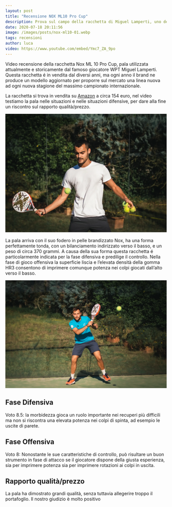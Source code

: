 ```yaml
---
layout: post
title: "Recensione NOX ML10 Pro Cup"
description: Prova sul campo della racchetta di Miguel Lamperti, uno dei migliori del World Padel Tour. La pala da padel si dimostra interessante per le sue caratteristiche che verranno approfondite nel video. 
date: 2020-07-18 20:11:56
image: /images/posts/nox-ml10-01.webp
tags: recensioni
author: luca
video: https://www.youtube.com/embed/Ymc7_ZA_9po
---
```


Video recensione della racchetta Nox ML 10 Pro Cup, pala utilizzata attualmente e storicamente dal famoso giocatore WPT Miguel Lamperti. Questa racchetta é in vendita dal diversi anni, ma ogni anno il brand ne produce un modello aggiornato per proporre sul mercato una linea nuova ad ogni nuova stagione del massimo campionato internazionale. 

La racchetta si trova in vendita su [Amazon](https://www.amazon.it/NOX-Ml10-PRO-Racchetta-Paddle-Colore/dp/B00BOL4ROE/ref=sr_1_2?__mk_it_IT=ÅMÅŽÕÑ&dchild=1&keywords=nox+ml10&qid=1595103428&sr=8-2) a circa 154 euro, nel video testiamo la pala nelle situazioni e nelle situazioni difensive, per dare alla fine un riscontro sul rapporto qualità/prezzo.

![nox ml10 pro cup racchetta pala padel paddle consigli rotonda 2020](/images/posts/nox-ml10-02.webp)

La pala arriva con il suo fodero in pelle brandizzato Nox, ha una forma perfettamente tonda, con un bilanciamento indirizzato verso il basso, e un peso di circa 370 grammi. A causa della sua forma questa racchetta é particolarmente indicata per la fase difensiva e predilige il controllo. Nella fase di gioco offensiva la superficie liscia e l’elevata densità della gomma HR3 consentono di imprimere comunque potenza nei colpi giocati dall’alto verso il basso. 

![nox ml10 pro cup racchetta pala padel paddle consigli rotonda 2020](/images/posts/nox-ml10-03.webp)

## Fase Difensiva 
Voto 8.5: la morbidezza gioca un ruolo importante nei recuperi più difficili ma non si riscontra una elevata potenza nei colpi di spinta, ad esempio le uscite di parete.

## Fase Offensiva
Voto 8: Nonostante le sue caratteristiche di controllo, può risultare un buon strumento in fase di attacco se il giocatore dispone della giusta esperienza, sia per imprimere potenza sia per imprimere rotazioni ai colpi in uscita.

## Rapporto qualità/prezzo 
La pala ha dimostrato grandi qualità, senza tuttavia allegerire troppo il portafoglio. Il nostro giudizio è molto positivo
